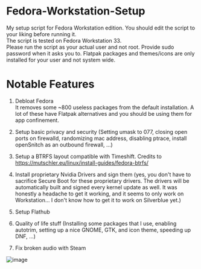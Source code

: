 # Fedora-Workstation-Setup
My setup script for Fedora Workstation edition. You should edit the script to your liking before running it. <br />
The script is tested on Fedora Workstation 33. <br />
Please run the script as your actual user and not root. Provide sudo password when it asks you to. Flatpak packages and themes/icons are only installed for your user and not system wide. <br />


# Notable Features

1. Debloat Fedora <br />
It removes some ~800 useless packages from the default installation. A lot of these have Flatpak alternatives and you should be using them for app confinement. <br />

2. Setup basic privacy and security (Setting umask to 077, closing open ports on firewalld, randomizing mac address, disabling ptrace, install openSnitch as an outbound firewall, ...) <br />
3. Setup a BTRFS layout compatible with Timeshift. Credits to https://mutschler.eu/linux/install-guides/fedora-btrfs/ <br />
4. Install proprietary Nvidia Drivers and sign them (yes, you don't have to sacrifice Secure Boot for these proprietary drivers. The drivers will be automatically built and signed every kernel update as well. It was honestly a headache to get it working, and it seems to only work on Workstation... I don't know how to get it to work on Silverblue yet.) <br >
5. Setup Flathub <br >
6. Quality of life stuff (Installing some packages that I use, enabling autotrim, setting up a nice GNOME, GTK, and icon theme, speeding up DNF, ...) <br />
7. Fix broken audio with Steam

![image](https://user-images.githubusercontent.com/57488583/111019751-29378b00-838f-11eb-8f8f-1f5d374c377e.png) <br />
